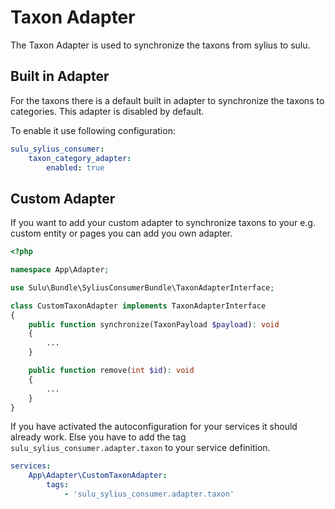 # Taxon Adapter

The Taxon Adapter is used to synchronize the taxons from sylius to sulu.

## Built in Adapter

For the taxons there is a default built in adapter to synchronize the taxons to categories. This adapter is disabled by
default.

To enable it use following configuration:

```yaml
sulu_sylius_consumer:
    taxon_category_adapter:
        enabled: true
```

## Custom Adapter

If you want to add your custom adapter to synchronize taxons to your e.g. custom entity or pages you can add you own 
adapter.

```php
<?php

namespace App\Adapter;

use Sulu\Bundle\SyliusConsumerBundle\TaxonAdapterInterface;

class CustomTaxonAdapter implements TaxonAdapterInterface
{
    public function synchronize(TaxonPayload $payload): void
    {
        ...
    }

    public function remove(int $id): void
    {
        ...
    }
}
```

If you have activated the autoconfiguration for your services it should already work. Else you have to add the tag 
`sulu_sylius_consumer.adapter.taxon` to your service definition.

```yaml
services:
    App\Adapter\CustomTaxonAdapter:
        tags:
            - 'sulu_sylius_consumer.adapter.taxon'
```
